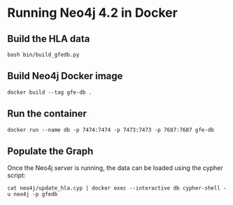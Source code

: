 # Running Neo4j 4.2 in Docker

## Build the HLA data
```
bash bin/build_gfedb.py
```

## Build Neo4j Docker image
```
docker build --tag gfe-db .
```

## Run the container
```
docker run --name db -p 7474:7474 -p 7473:7473 -p 7687:7687 gfe-db
```

## Populate the Graph
Once the Neo4j server is running, the data can be loaded using the cypher script:
```
cat neo4j/update_hla.cyp | docker exec --interactive db cypher-shell -u neo4j -p gfedb
```